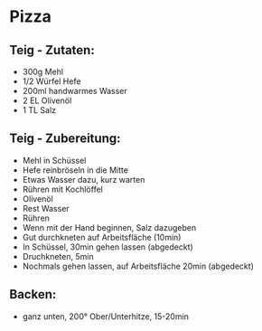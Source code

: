 Pizza
============


Teig - Zutaten:
---------------
 * 300g Mehl
 * 1/2 Würfel Hefe
 * 200ml handwarmes Wasser
 * 2 EL Olivenöl
 * 1 TL Salz


Teig - Zubereitung:
----------------
 * Mehl in Schüssel
 * Hefe reinbröseln in die Mitte
 * Etwas Wasser dazu, kurz warten
 * Rühren mit Kochlöffel
 * Olivenöl
 * Rest Wasser
 * Rühren
 * Wenn mit der Hand beginnen, Salz dazugeben
 * Gut durchkneten auf Arbeitsfläche (10min)
 * In Schüssel, 30min gehen lassen (abgedeckt)
 * Druchkneten, 5min
 * Nochmals gehen lassen, auf Arbeitsfläche 20min (abgedeckt)


Backen:
-----------
 * ganz unten, 200° Ober/Unterhitze, 15-20min
